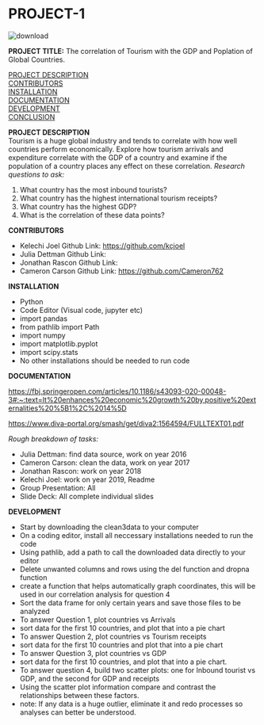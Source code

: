 # **PROJECT-1**
![download](https://github.com/Cameron762/Project-1-11/assets/72319764/7f8c363a-026a-429c-be56-127ed8535605)

**PROJECT TITLE:**
The correlation of Tourism with the GDP and Poplation of Global Countries.  

[PROJECT DESCRIPTION](#project-description)   
[CONTRIBUTORS](#contributors)  
[INSTALLATION](#installation)  
[DOCUMENTATION](#documentation)  
[DEVELOPMENT](#development)  
[CONCLUSION](#conclusion)

**PROJECT DESCRIPTION**  
Tourism is a huge global industry and tends to correlate with how well countries perform economically. Explore how tourism arrivals and expenditure correlate with the GDP of a country and examine if the population of a country places any effect on these correlation.
*Research questions to ask:*
1. What country has the most inbound tourists?
2. What country has the highest international tourism receipts?
3. What country has the highest GDP?
4. What is the correlation of these data points?

**CONTRIBUTORS**
- Kelechi Joel Github Link: https://github.com/kcjoel
- Julia Dettman Github Link: 
- Jonathan Rascon Github Link:
- Cameron Carson Github Link: https://github.com/Cameron762
  
**INSTALLATION** 
- Python 
- Code Editor (Visual code, jupyter etc)
- import pandas 
- from pathlib import Path
- import numpy 
- import matplotlib.pyplot 
- import scipy.stats
- No other installations should be needed to run code 

**DOCUMENTATION**

https://fbj.springeropen.com/articles/10.1186/s43093-020-00048-3#:~:text=It%20enhances%20economic%20growth%20by,positive%20externalities%20%5B1%2C%2014%5D

https://www.diva-portal.org/smash/get/diva2:1564594/FULLTEXT01.pdf

*Rough breakdown of tasks:*

 
- Julia Dettman: find data source, work on year 2016
- Cameron Carson: clean the data, work on year 2017
- Jonathan Rascon: work on year 2018
- Kelechi Joel: work on year 2019, Readme
- Group Presentation: All
- Slide Deck: All complete individual slides  

**DEVELOPMENT**  
- Start by downloading the clean3data to your computer
- On a coding editor, install all neccessary installations needed to run the code
- Using pathlib, add a path to call the downloaded data directly to your editor
- Delete unwanted columns and rows using the del function and dropna function
- create a function that helps automatically graph coordinates, this will be used in our correlation analysis for question 4
- Sort the data frame for only certain years and save those files to be analyzed
- To answer Question 1, plot countries vs Arrivals
- sort data for the first 10 countries, and plot that into a pie chart
- To answer Question 2, plot countries vs Tourism receipts
- sort data for the first 10 countries and plot that into a pie chart
- To answer Question 3, plot countries vs GDP
- sort data for the first 10 countries, and plot that into a pie chart.
- To answer question 4, build two scatter plots: one for Inbound tourist vs GDP, and the second for GDP and receipts
- Using the scatter plot information compare and contrast the relationships between these factors.
- note: If any data is a huge outlier, eliminate it and redo processes so analyses can better be understood.

